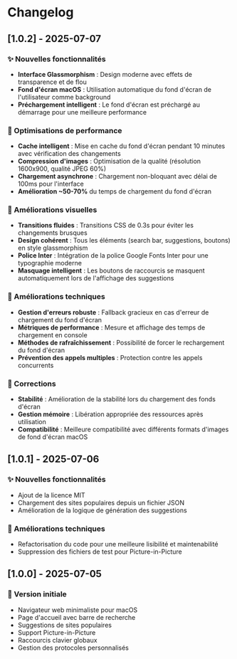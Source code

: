 # Changelog

## [1.0.2] - 2025-07-07

### ✨ Nouvelles fonctionnalités
- **Interface Glassmorphism** : Design moderne avec effets de transparence et de flou
- **Fond d'écran macOS** : Utilisation automatique du fond d'écran de l'utilisateur comme background
- **Préchargement intelligent** : Le fond d'écran est préchargé au démarrage pour une meilleure performance

### 🚀 Optimisations de performance
- **Cache intelligent** : Mise en cache du fond d'écran pendant 10 minutes avec vérification des changements
- **Compression d'images** : Optimisation de la qualité (résolution 1600x900, qualité JPEG 60%)
- **Chargement asynchrone** : Chargement non-bloquant avec délai de 100ms pour l'interface
- **Amélioration ~50-70%** du temps de chargement du fond d'écran

### 🎨 Améliorations visuelles
- **Transitions fluides** : Transitions CSS de 0.3s pour éviter les changements brusques
- **Design cohérent** : Tous les éléments (search bar, suggestions, boutons) en style glassmorphism
- **Police Inter** : Intégration de la police Google Fonts Inter pour une typographie moderne
- **Masquage intelligent** : Les boutons de raccourcis se masquent automatiquement lors de l'affichage des suggestions

### 🔧 Améliorations techniques
- **Gestion d'erreurs robuste** : Fallback gracieux en cas d'erreur de chargement du fond d'écran
- **Métriques de performance** : Mesure et affichage des temps de chargement en console
- **Méthodes de rafraîchissement** : Possibilité de forcer le rechargement du fond d'écran
- **Prévention des appels multiples** : Protection contre les appels concurrents

### 🐛 Corrections
- **Stabilité** : Amélioration de la stabilité lors du chargement des fonds d'écran
- **Gestion mémoire** : Libération appropriée des ressources après utilisation
- **Compatibilité** : Meilleure compatibilité avec différents formats d'images de fond d'écran macOS

## [1.0.1] - 2025-07-06

### ✨ Nouvelles fonctionnalités
- Ajout de la licence MIT
- Chargement des sites populaires depuis un fichier JSON
- Amélioration de la logique de génération des suggestions

### 🔧 Améliorations techniques
- Refactorisation du code pour une meilleure lisibilité et maintenabilité
- Suppression des fichiers de test pour Picture-in-Picture

## [1.0.0] - 2025-07-05

### 🎉 Version initiale
- Navigateur web minimaliste pour macOS
- Page d'accueil avec barre de recherche
- Suggestions de sites populaires
- Support Picture-in-Picture
- Raccourcis clavier globaux
- Gestion des protocoles personnalisés
